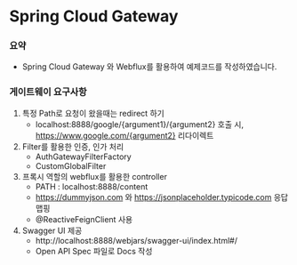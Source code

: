 # Spring Cloud Gateway

### 요약
* Spring Cloud Gateway 와 Webflux를 활용하여 예제코드를 작성하였습니다.

### 게이트웨이 요구사항
1. 특정 Path로 요청이 왔을때는 redirect 하기
   - localhost:8888/google/{argument1}/{argument2} 호출 시, https://www.google.com/{argument2} 리다이렉트
2. Filter를 활용한 인증, 인가 처리
   - AuthGatewayFilterFactory
   - CustomGlobalFilter
3. 프록시 역할의 webflux를 활용한 controller
   - PATH : localhost:8888/content
   - https://dummyjson.com 와 https://jsonplaceholder.typicode.com 응답 맵핑
   - @ReactiveFeignClient 사용
4. Swagger UI 제공
   - http://localhost:8888/webjars/swagger-ui/index.html#/
   - Open API Spec 파일로 Docs 작성